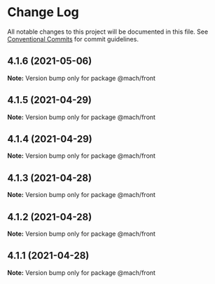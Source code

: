 # Change Log

All notable changes to this project will be documented in this file.
See [Conventional Commits](https://conventionalcommits.org) for commit guidelines.

## 4.1.6 (2021-05-06)

**Note:** Version bump only for package @mach/front





## 4.1.5 (2021-04-29)

**Note:** Version bump only for package @mach/front





## 4.1.4 (2021-04-29)

**Note:** Version bump only for package @mach/front





## 4.1.3 (2021-04-28)

**Note:** Version bump only for package @mach/front





## 4.1.2 (2021-04-28)

**Note:** Version bump only for package @mach/front





## 4.1.1 (2021-04-28)

**Note:** Version bump only for package @mach/front
